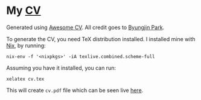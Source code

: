 # My [CV](https://nikitavoloboev.xyz/cv.pdf)
Generated using [Awesome CV](https://github.com/posquit0/Awesome-CV#readme). All credit goes to [Byungjin Park](https://github.com/posquit0).

To generate the CV, you need TeX distribution installed. I installed mine with [Nix](https://nixos.org/nix/), by running:

`nix-env -f '<nixpkgs>' -iA texlive.combined.scheme-full`

Assuming you have it installed, you can run:

`xelatex cv.tex`

This will create `cv.pdf` file which can be seen live [here](https://nikitavoloboev.xyz/cv.pdf).